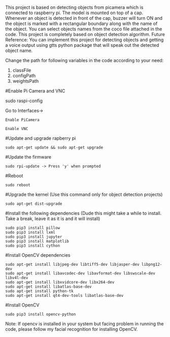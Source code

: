 This project is based on detecting objects from picamera which is connected to raspberry pi. The model is mounted on top of a cap. Whenever an object is detected in front of the cap, buzzer will turn ON and the object is marked with a rectangular boundary along with the name of the object.
You can select objects names from the coco file attached in the code.
This project is completely based on object detection algorithm.
Future Reference: You can implement this project for detecting objects and getting a voice output using gtts python package that will speak out the detected object name.

Change the path for following variables in the code according to your need:
1. classFile
2. configPath
3. weightsPath

#Enable Pi Camera and VNC

sudo raspi-config

  Go to Interfaces->
  
	Enable PiCamera
	  
	Enable VNC
    
#Update and upgrade rapberry pi

	sudo apt-get update && sudo apt-get upgrade

#Update the firmware

	sudo rpi-update -> Press 'y' when prompted

#Reboot

	sudo reboot

#Upgrade the kernel (Use this command only for object detection projects)

	sudo apt-get dist-upgrade

#Install the following dependencies (Dude this might take a while to install. Take a break, leave it as it is and it will install)

	sudo pip3 install pillow
	sudo pip3 install lxml
	sudo pip3 install jupyter
	sudo pip3 install matplotlib
	sudo pip3 install cython

#Install OpenCV dependencies

	sudo apt-get install libjpeg-dev libtiff5-dev libjasper-dev libpng12-dev
	sudo apt-get install libavcodec-dev libavformat-dev libswscale-dev libv4l-dev
	sudo apt-get install libxvidcore-dev libx264-dev
	sudo apt-get install libatlas-base-dev
	sudo apt-get install python-tk
	sudo apt-get install qt4-dev-tools libatlas-base-dev

#Install OpenCV

	sudo pip3 install opencv-python

Note: If opencv is installed in your system but facing problem in running the code, please follow my facial recognition for installing OpenCV.
